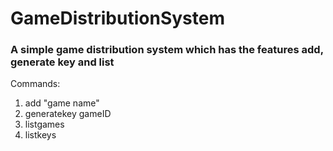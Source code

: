 # GameDistributionSystem
<h3>A simple game distribution system which has the features add, generate key and list</h3>
<p> Commands:
  <ol>
    <li> add "game name"</li>
    <li> generatekey gameID</li>
    <li> listgames</li>
    <li> listkeys</li>
  </ol>
</p>
